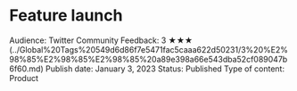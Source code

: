 # Feature launch

Audience: Twitter Community
Feedback: 3 ★★★ (../Global%20Tags%20549d6d86f7e5471fac5caaa622d50231/3%20%E2%98%85%E2%98%85%E2%98%85%20a89e398a66e543dba52cf089047b6f60.md)
Publish date: January 3, 2023
Status: Published
Type of content: Product